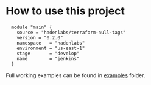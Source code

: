 # How to use this project

```hcl
  module "main" {
    source = "hadenlabs/terraform-null-tags"
    version = "0.2.0"
    namespace   = "hadenlabs"
    environment = "us-east-1"
    stage       = "develop"
    name        = "jenkins"
  }
```

Full working examples can be found in [examples](./examples) folder.
